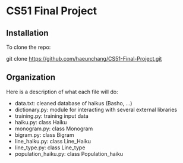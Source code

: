 CS51 Final Project
===========

Installation
------------

To clone the repo:

git clone https://github.com/haeunchang/CS51-Final-Project.git


Organization
------------

Here is a description of what each file will do:
- data.txt: cleaned database of haikus (Basho, ...)
- dictionary.py: module for interacting with several external libraries
- training.py: training input data
- haiku.py: class Haiku
- monogram.py: class Monogram
- bigram.py: class Bigram
- line_haiku.py: class Line_Haiku
- line_type.py: class Line_type
- population_haiku.py: class Population_haiku
